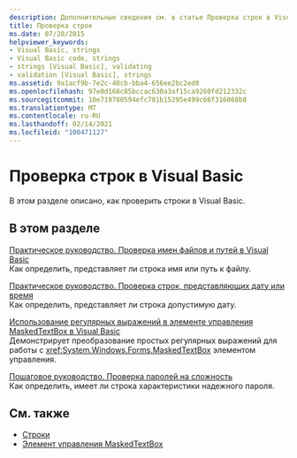 ```yaml
---
description: Дополнительные сведения см. в статье Проверка строк в Visual Basic
title: Проверка строк
ms.date: 07/20/2015
helpviewer_keywords:
- Visual Basic, strings
- Visual Basic code, strings
- strings [Visual Basic], validating
- validation [Visual Basic], strings
ms.assetid: 9a1acf9b-7e2c-40cb-bba4-656ee2bc2ed0
ms.openlocfilehash: 97e0d168c85bccac630a3af15ca9260fd212332c
ms.sourcegitcommit: 10e719780594efc781b15295e499c66f316068b8
ms.translationtype: MT
ms.contentlocale: ru-RU
ms.lasthandoff: 02/14/2021
ms.locfileid: "100471127"
---
```

# <a name="validating-strings-in-visual-basic"></a>Проверка строк в Visual Basic

В этом разделе описано, как проверить строки в Visual Basic.  
  
## <a name="in-this-section"></a>В этом разделе  

 [Практическое руководство. Проверка имен файлов и путей в Visual Basic](how-to-validate-file-names-and-paths.md)  
 Как определить, представляет ли строка имя или путь к файлу.  
  
 [Практическое руководство. Проверка строк, представляющих дату или время](how-to-validate-strings-that-represent-dates-or-times.md)  
 Как определить, представляет ли строка допустимую дату.  
  
 [Использование регулярных выражений в элементе управления MaskedTextBox в Visual Basic](using-regular-expressions-with-the-maskedtextbox-control.md)  
 Демонстрирует преобразование простых регулярных выражений для работы с <xref:System.Windows.Forms.MaskedTextBox> элементом управления.  
  
 [Пошаговое руководство. Проверка паролей на сложность](walkthrough-validating-that-passwords-are-complex.md)  
 Как определить, имеет ли строка характеристики надежного пароля.  
  
## <a name="see-also"></a>См. также

- [Строки](index.md)
- [Элемент управления MaskedTextBox](/dotnet/desktop/winforms/controls/maskedtextbox-control-windows-forms)

